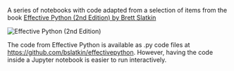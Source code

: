 A series of notebooks with code adapted from a selection of items from the book [Effective Python (2nd Edition) by Brett Slatkin](https://effectivepython.com)

![Effective Python (2nd Edition)](https://effectivepython.com/images/cover_2ed.jpg)

The code from Effective Python is available as .py code files at https://github.com/bslatkin/effectivepython. However, having the code inside a Jupyter notebook is easier to run interactively.

